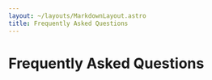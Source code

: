 ```yaml
---
layout: ~/layouts/MarkdownLayout.astro
title: Frequently Asked Questions
---
```


# Frequently Asked Questions
